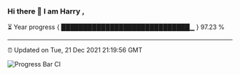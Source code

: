### Hi there 👋 I am Harry , 

⏳ Year progress { █████████████████████████████▁ } 97.23 %

---

⏰ Updated on Tue, 21 Dec 2021 21:19:56 GMT

![Progress Bar CI](https://github.com/duykhang68/duykhang68/workflows/Progress%20Bar%20CI/badge.svg)
